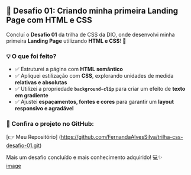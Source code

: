 ## 📌 Desafio 01: Criando minha primeira Landing Page com HTML e CSS  

Concluí o **Desafio 01** da trilha de CSS da DIO, onde desenvolvi minha primeira **Landing Page** utilizando **HTML e CSS**! 🚀  

### 💡 O que foi feito?  
- ✅ Estruturei a página com **HTML semântico**  
- ✅ Apliquei estilização com **CSS**, explorando unidades de medida **relativas e absolutas**  
- ✅ Utilizei a propriedade **`background-clip`** para criar um efeito de **texto em gradiente**  
- ✅ Ajustei **espaçamentos, fontes e cores** para garantir um **layout responsivo e agradável**  

### 🔗 Confira o projeto no GitHub:  
[👉 Meu Repositório] (https://github.com/FernandaAlvesSilva/trilha-css-desafio-01.git)

Mais um desafio concluído e mais conhecimento adquirido! 💻✨  
[image](https://user-images.githubusercontent.com/55519539/183538055-6cce606c-7d1d-4d15-a4be-ffeb5b37c956.png)


